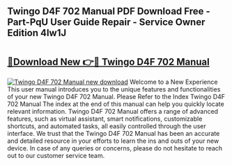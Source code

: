 ## Twingo D4F 702 Manual PDF Download Free - Part-PqU User Guide Repair - Service Owner Edition 4Iw1J

# <h2><a href="http://bc62227.oget.top/?id=Twingo+D4F+702+Manual">🔗Download New 👉🔴 Twingo D4F 702 Manual</a></h2>

[![Twingo D4F 702 Manual new download](https://i.imgur.com/5g1atiW.png)](http://bc62227.oget.top/?id=Twingo+D4F+702+Manual)
Welcome to a New Experience This user manual introduces you to the unique features and functionalities of your new Twingo D4F 702 Manual. Please Refer to the Index Twingo D4F 702 Manual The index at the end of this manual can help you quickly locate relevant information. Twingo D4F 702 Manual offers a range of advanced features, such as virtual assistant, smart notifications, customizable shortcuts, and automated tasks, all easily controlled through the user interface. We trust that the Twingo D4F 702 Manual has been an accurate and detailed resource in your efforts to learn the ins and outs of your new device. In case of any queries or concerns, please do not hesitate to reach out to our customer service team.
